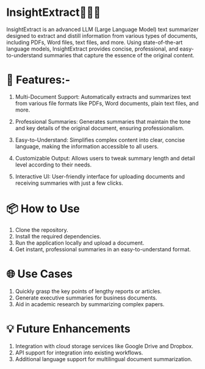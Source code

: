 # InsightExtract⛓️‍💥🔖
InsightExtract is an advanced LLM (Large Language Model) text summarizer designed to extract and distill information from various types of documents, including PDFs, Word files, text files, and more. Using state-of-the-art language models, InsightExtract provides concise, professional, and easy-to-understand summaries that capture the essence of the original content.

# 🚀 Features:-

1. Multi-Document Support: 
Automatically extracts and summarizes text from various file formats like PDFs, Word documents, plain text files, and more.

2. Professional Summaries: 
Generates summaries that maintain the tone and key details of the original document, ensuring professionalism.

3. Easy-to-Understand: 
Simplifies complex content into clear, concise language, making the information accessible to all users.

4. Customizable Output: 
Allows users to tweak summary length and detail level according to their needs.

5. Interactive UI: 
User-friendly interface for uploading documents and receiving summaries with just a few clicks.

# 📦 How to Use
1. Clone the repository.
2. Install the required dependencies.
3. Run the application locally and upload a document.
4. Get instant, professional summaries in an easy-to-understand format.

# 🌐 Use Cases
1. Quickly grasp the key points of lengthy reports or articles.
2. Generate executive summaries for business documents.
3. Aid in academic research by summarizing complex papers.

# 💡 Future Enhancements
1. Integration with cloud storage services like Google Drive and Dropbox.
2. API support for integration into existing workflows.
3. Additional language support for multilingual document summarization.
